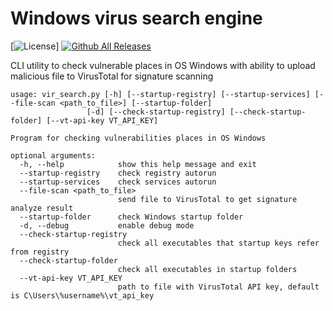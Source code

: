 Windows virus search engine
==========

[![License](https://img.shields.io/badge/licence-Apache%202.0-blue.svg)] [![Github All Releases](https://img.shields.io/github/downloads/treddis/vir_search/total.svg)]() 

CLI utility to check vulnerable places in OS Windows with ability to upload malicious file to VirusTotal for signature scanning

	usage: vir_search.py [-h] [--startup-registry] [--startup-services] [--file-scan <path_to_file>] [--startup-folder]
                     [-d] [--check-startup-registry] [--check-startup-folder] [--vt-api-key VT_API_KEY]

	Program for checking vulnerabilities places in OS Windows

	optional arguments:
	  -h, --help            show this help message and exit
	  --startup-registry    check registry autorun
	  --startup-services    check services autorun
	  --file-scan <path_to_file>
	                        send file to VirusTotal to get signature analyze result
	  --startup-folder      check Windows startup folder
	  -d, --debug           enable debug mode
	  --check-startup-registry
	                        check all executables that startup keys refer from registry
	  --check-startup-folder
	                        check all executables in startup folders
	  --vt-api-key VT_API_KEY
	                        path to file with VirusTotal API key, default is C\Users\%username%\vt_api_key	
